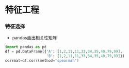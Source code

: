 # 特征工程

### 特征选择

- pandas画出相关性矩阵

```python
import pandas as pd
df = pd.DataFrame({'A': [1,2,11,11,33,34,35,40,79,99], 
                   'B': [1,2,11,11,33,34,35,40,79,99]})
corrmat=df.corr(method='spearman')
```